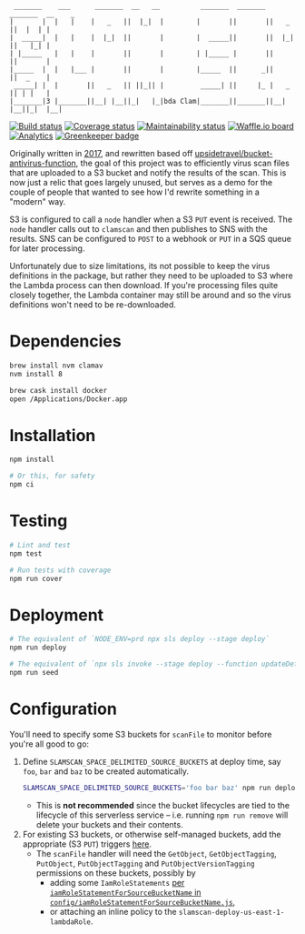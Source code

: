 ```plaintext
 _______    ___      _______  __   __          _______  _______  _______  __    _ 
|       |  |   |    |   _   ||  |_|  |        |       ||       ||   _   ||  |  | |
|  _____|  |   |    |  |_|  ||       |        |  _____||       ||  |_|  ||   |_| |
| |_____   |   |    |       ||       |        | |_____ |       ||       ||       |
|_____  |  |   |___ |       ||       |        |_____  ||      _||       ||  _    |
 _____| |  |       ||   _   || ||_|| |         _____| ||     |_ |   _   || | |   |
|_______|3 |_______||__| |__||_|   |_|bda Clam|_______||_______||__| |__||_|  |__|
```

[![Build status](https://img.shields.io/travis/com/randytarampi/slamscan.svg?style=flat-square)](https://travis-ci.com/randytarampi/slamscan) 
[![Coverage status](https://img.shields.io/coveralls/randytarampi/slamscan.svg?style=flat-square)](https://coveralls.io/github/randytarampi/slamscan?branch=master) 
[![Maintainability status](https://img.shields.io/codeclimate/maintainability-percentage/randytarampi/slamscan.svg?style=flat-square)](https://codeclimate.com/github/randytarampi/slamscan/maintainability)
[![Waffle.io board](https://badge.waffle.io/randytarampi/randytarampi.github.io.svg?columns=all&style=flat-square)](https://waffle.io/randytarampi/randytarampi.github.io) 
[![Analytics](https://ga-beacon.appspot.com/UA-50921068-1/beacon/github/randytarampi/me/tree/master/packages/slamscan?flat&useReferrer)](https://github.com/igrigorik/ga-beacon) 
[![Greenkeeper badge](https://badges.greenkeeper.io/randytarampi/slamscan.svg)](https://greenkeeper.io/)

Originally written in [2017](https://github.com/PeerJ/slamscan), and rewritten based off [upsidetravel/bucket-antivirus-function](https://github.com/upsidetravel/bucket-antivirus-function), the goal of this project was to efficiently virus scan files that are uploaded to a S3 bucket and notify the results of the scan. This is now just a relic that goes largely unused, but serves as a demo for the couple of people that wanted to see how I'd rewrite something in a "modern" way.

S3 is configured to call a `node` handler when a S3 `PUT` event is received.  The `node` handler calls out to `clamscan` and then publishes to SNS with the results. SNS can be configured to `POST` to a webhook or `PUT` in a SQS queue for later processing.

Unfortunately due to size limitations, its not possible to keep the virus definitions in the package, but rather they need to be uploaded to S3 where the Lambda process can then download.  If you're processing files quite closely together, the Lambda container may still be around and so the virus definitions won't need to be re-downloaded.


# Dependencies

```bash
brew install nvm clamav
nvm install 8

brew cask install docker
open /Applications/Docker.app
```

# Installation

```bash
npm install 

# Or this, for safety
npm ci
```

# Testing

```bash
# Lint and test
npm test 

# Run tests with coverage
npm run cover
```

# Deployment

```bash
# The equivalent of `NODE_ENV=prd npx sls deploy --stage deploy`
npm run deploy

# The equivalent of `npx sls invoke --stage deploy --function updateDefinitions`
npm run seed
```

# Configuration

You'll need to specify some S3 buckets for `scanFile` to monitor before you're all good to go:

1. Define `SLAMSCAN_SPACE_DELIMITED_SOURCE_BUCKETS` at deploy time, say `foo`, `bar` and `baz` to be created automatically.
    ```bash
    SLAMSCAN_SPACE_DELIMITED_SOURCE_BUCKETS='foo bar baz' npm run deploy
    ```
    - This is **not recommended** since the bucket lifecycles are tied to the lifecycle of this serverless service – i.e. running `npm run remove` will delete your buckets and their contents.
1. For existing S3 buckets, or otherwise self-managed buckets, add the appropriate (S3 `PUT`) triggers [here](https://console.aws.amazon.com/lambda/home?region=us-east-1#/functions/slamscan-deploy-scanFile?tab=triggers).
    - The `scanFile` handler will need the `GetObject`, `GetObjectTagging`, `PutObject`, `PutObjectTagging` and `PutObjectVersionTagging` permissions on these buckets, possibly by
        - adding some `IamRoleStatements` [per `iamRoleStatementForSourceBucketName` in `config/iamRoleStatementForSourceBucketName.js`](./config/iamRoleStatementForSourceBucketName.js),
        - or attaching an inline policy to the `slamscan-deploy-us-east-1-lambdaRole`.


